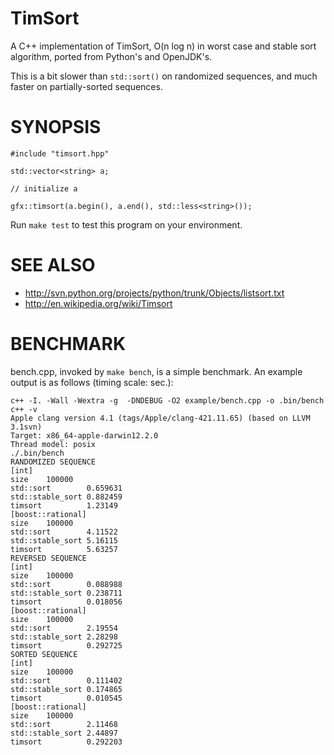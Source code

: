 TimSort
==================

A C++ implementation of TimSort, O(n log n) in worst case and stable sort algorithm, ported from Python's and OpenJDK's.

This is a bit slower than `std::sort()` on randomized sequences, and much
faster on partially-sorted sequences.

SYNOPSIS
==================

    #include "timsort.hpp"

    std::vector<string> a;

    // initialize a

    gfx::timsort(a.begin(), a.end(), std::less<string>());

Run `make test` to test this program on your environment.

SEE ALSO
==================

* http://svn.python.org/projects/python/trunk/Objects/listsort.txt
* http://en.wikipedia.org/wiki/Timsort

BENCHMARK
==================

bench.cpp, invoked by `make bench`, is a simple benchmark.
An example output is as follows (timing scale: sec.):

    c++ -I. -Wall -Wextra -g  -DNDEBUG -O2 example/bench.cpp -o .bin/bench
    c++ -v
    Apple clang version 4.1 (tags/Apple/clang-421.11.65) (based on LLVM 3.1svn)
    Target: x86_64-apple-darwin12.2.0
    Thread model: posix
    ./.bin/bench
    RANDOMIZED SEQUENCE
    [int]
    size	100000
    std::sort        0.659631
    std::stable_sort 0.882459
    timsort          1.23149
    [boost::rational]
    size	100000
    std::sort        4.11522
    std::stable_sort 5.16115
    timsort          5.63257
    REVERSED SEQUENCE
    [int]
    size	100000
    std::sort        0.088988
    std::stable_sort 0.238711
    timsort          0.018056
    [boost::rational]
    size	100000
    std::sort        2.19554
    std::stable_sort 2.28298
    timsort          0.292725
    SORTED SEQUENCE
    [int]
    size	100000
    std::sort        0.111402
    std::stable_sort 0.174865
    timsort          0.010545
    [boost::rational]
    size	100000
    std::sort        2.11468
    std::stable_sort 2.44897
    timsort          0.292203
